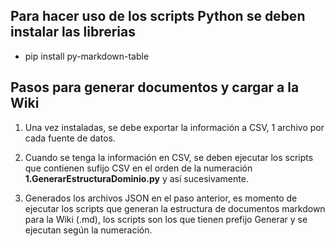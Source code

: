 ## Para hacer uso de los scripts Python se deben instalar las librerias
* pip install py-markdown-table

## Pasos para generar documentos y cargar a la Wiki

1. Una vez instaladas, se debe exportar la información a CSV, 1 archivo por cada fuente de datos.

2. Cuando se tenga la información en CSV, se deben ejecutar los scripts que contienen sufijo CSV en el orden de la numeración **1.GenerarEstructuraDominio.py** y así sucesivamente.

3. Generados los archivos JSON en el paso anterior, es momento de ejecutar los scripts que generan la estructura de documentos markdown para la Wiki (.md), los scripts son los que tienen prefijo Generar y se ejecutan según la numeración.